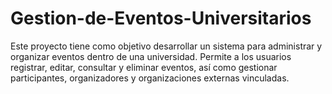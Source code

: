 # Gestion-de-Eventos-Universitarios
Este proyecto tiene como objetivo desarrollar un sistema para administrar y organizar eventos dentro de una universidad. Permite a los usuarios registrar, editar, consultar y eliminar eventos, así como gestionar participantes, organizadores y organizaciones externas vinculadas. 
